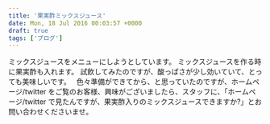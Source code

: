 ```yaml
---
title: '果実酢ミックスジュース'
date: Mon, 18 Jul 2016 00:03:57 +0000
draft: true
tags: ['ブログ']
---
```


ミックスジュースをメニューにしようとしています。 ミックスジュースを作る時に果実酢も入れます。 試飲してみたのですが、酸っぱさが少し効いていて、とっても美味しいです。   色々準備ができてから、と思っていたのですが、ホームページ/twitter をご覧のお客様、興味がございましたら、スタッフに、「ホームページ/twitter で見たんですが、果実酢入りのミックスジュースできますか?」とお問い合わせくださいませ。
